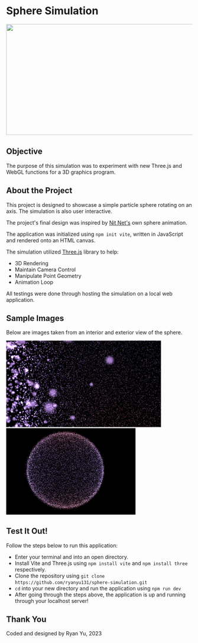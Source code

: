 # Sphere Simulation
<img src="https://github.com/ryanyu131/sphere-simulation/blob/main/images/gif1.gif" width="550" height="300">

## Objective
The purpose of this simulation was to experiment with new Three.js and WebGL functions for a 3D graphics program.

## About the Project
This project is designed to showcase a simple particle sphere rotating on an axis. The simulation is also user interactive.

The project's final design was inspired by [Nit Net's](https://www.youtube.com/watch?v=K3WCGUO1uu8&ab_channel=NitNet) own sphere animation.

The application was initialized using `npm init vite`, written in JavaScript and rendered onto an HTML canvas.

The simulation utilized [Three.js](https://threejs.org/docs/) library to help:
* 3D Rendering
* Maintain Camera Control
* Manipulate Point Geometry
* Animation Loop

All testings were done through hosting the simulation on a local web application.

## Sample Images
Below are images taken from an interior and exterior view of the sphere.
<p float='left'>
  <img src="https://github.com/ryanyu131/sphere-simulation/blob/main/images/img1.png" width='419'>
  <img src="https://github.com/ryanyu131/sphere-simulation/blob/main/images/img2.png" width='350'>
</p>

## Test It Out!
Follow the steps below to run this application:
* Enter your terminal and into an open directory.
* Install Vite and Three.js using `npm install vite` and `npm install three` respectively.
* Clone the repository using `git clone https://github.com/ryanyu131/sphere-simulation.git`
* `cd` into your new directory and run the application using `npm run dev`
* After going through the steps above, the application is up and running through your localhost server!

## Thank You
Coded and designed by Ryan Yu, 2023
